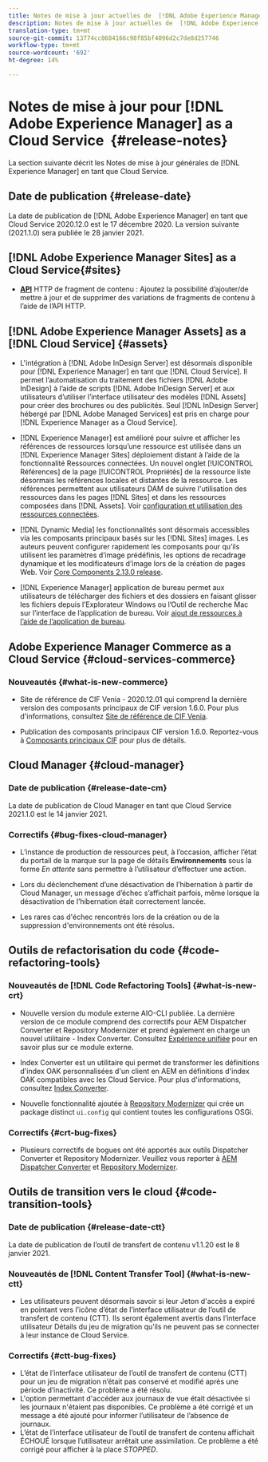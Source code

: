 ```yaml
---
title: Notes de mise à jour actuelles de  [!DNL Adobe Experience Manager] en tant que Cloud Service.
description: Notes de mise à jour actuelles de  [!DNL Adobe Experience Manager] en tant que Cloud Service.
translation-type: tm+mt
source-git-commit: 13774cc8684166c98f85bf4096d2c7de8d257746
workflow-type: tm+mt
source-wordcount: '692'
ht-degree: 14%

---
```



# Notes de mise à jour pour [!DNL Adobe Experience Manager] as a Cloud Service  {#release-notes}

La section suivante décrit les Notes de mise à jour générales de [!DNL Experience Manager] en tant que Cloud Service.

## Date de publication {#release-date}

La date de publication de [!DNL Adobe Experience Manager] en tant que Cloud Service 2020.12.0 est le 17 décembre 2020.
La version suivante (2021.1.0) sera publiée le 28 janvier 2021.

## [!DNL Adobe Experience Manager Sites] as a Cloud Service{#sites}

* **[API](/help/assets/content-fragments/assets-api-content-fragments.md)** HTTP de fragment de contenu : Ajoutez la possibilité d’ajouter/de mettre à jour et de supprimer des variations de fragments de contenu à l’aide de l’API HTTP.

## [!DNL Adobe Experience Manager Assets] as a [!DNL Cloud Service] {#assets}

* L&#39;intégration à [!DNL Adobe InDesign Server] est désormais disponible pour [!DNL Experience Manager] en tant que [!DNL Cloud Service]. Il permet l’automatisation du traitement des fichiers [!DNL Adobe InDesign] à l’aide de scripts [!DNL Adobe InDesign Server] et aux utilisateurs d’utiliser l’interface utilisateur des modèles [!DNL Assets] pour créer des brochures ou des publicités. Seul [!DNL InDesign Server] hébergé par [!DNL Adobe Managed Services] est pris en charge pour [!DNL Experience Manager as a Cloud Service]. <!-- TBD: Add link to article. -->

* [!DNL Experience Manager] est amélioré pour suivre et afficher les références de ressources lorsqu’une ressource est utilisée dans un  [!DNL Experience Manager Sites] déploiement distant à l’aide de la fonctionnalité Ressources connectées. Un nouvel onglet [!UICONTROL Références] de la page [!UICONTROL Propriétés] de la ressource liste désormais les références locales et distantes de la ressource. Les références permettent aux utilisateurs DAM de suivre l&#39;utilisation des ressources dans les pages [!DNL Sites] et dans les ressources composées dans [!DNL Assets]. Voir [configuration et utilisation des ressources connectées](/help/assets/use-assets-across-connected-assets-instances.md).

* [!DNL Dynamic Media] les fonctionnalités sont désormais accessibles via les composants principaux basés sur les  [!DNL Sites] images. Les auteurs peuvent configurer rapidement les composants pour qu’ils utilisent les paramètres d’image prédéfinis, les options de recadrage dynamique et les modificateurs d’image lors de la création de pages Web. Voir [Core Components 2.13.0 release](https://github.com/adobe/aem-core-wcm-components/releases/tag/core.wcm.components.reactor-2.13.0).

* [!DNL Experience Manager] application de bureau permet aux utilisateurs de télécharger des fichiers et des dossiers en faisant glisser les fichiers depuis l’Explorateur Windows ou l’Outil de recherche Mac sur l’interface de l’application de bureau. Voir [ajout de ressources à l’aide de l’application de bureau](https://experienceleague.adobe.com/docs/experience-manager-desktop-app/using/using.html#upload-and-add-new-assets-to-aem).

## Adobe Experience Manager Commerce as a Cloud Service {#cloud-services-commerce}

### Nouveautés {#what-is-new-commerce}

* Site de référence de CIF Venia - 2020.12.01 qui comprend la dernière version des composants principaux de CIF version 1.6.0. Pour plus d&#39;informations, consultez [Site de référence de CIF Venia](https://github.com/adobe/aem-cif-guides-venia/releases/tag/venia-2020.12.01).

* Publication des composants principaux CIF version 1.6.0. Reportez-vous à [Composants principaux CIF](https://github.com/adobe/aem-core-cif-components/releases/tag/core-cif-components-reactor-1.6.0) pour plus de détails.

## Cloud Manager {#cloud-manager}

### Date de publication {#release-date-cm}

La date de publication de Cloud Manager en tant que Cloud Service 2021.1.0 est le 14 janvier 2021.

### Correctifs {#bug-fixes-cloud-manager}

* L’instance de production de ressources peut, à l’occasion, afficher l’état du portail de la marque sur la page de détails **Environnements** sous la forme *En attente* sans permettre à l’utilisateur d’effectuer une action.

* Lors du déclenchement d’une désactivation de l’hibernation à partir de Cloud Manager, un message d’échec s’affichait parfois, même lorsque la désactivation de l’hibernation était correctement lancée.

* Les rares cas d&#39;échec rencontrés lors de la création ou de la suppression d&#39;environnements ont été résolus.

## Outils de refactorisation du code {#code-refactoring-tools}

### Nouveautés de [!DNL Code Refactoring Tools] {#what-is-new-crt}

* Nouvelle version du module externe AIO-CLI publiée. La dernière version de ce module comprend des correctifs pour AEM Dispatcher Converter et Repository Modernizer et prend également en charge un nouvel utilitaire - Index Converter. Consultez [Expérience unifiée](https://experienceleague.adobe.com/docs/experience-manager-cloud-service/moving/refactoring-tools/unified-experience.html?lang=en#benefits) pour en savoir plus sur ce module externe.

* Index Converter est un utilitaire qui permet de transformer les définitions d&#39;index OAK personnalisées d&#39;un client en AEM en définitions d&#39;index OAK compatibles avec les Cloud Service. Pour plus d&#39;informations, consultez [Index Converter](https://github.com/adobe/aem-cloud-service-source-migration/tree/master/packages/index-converter).

* Nouvelle fonctionnalité ajoutée à [Repository Modernizer](https://github.com/adobe/aem-cloud-service-source-migration/tree/master/packages/repository-modernizer) qui crée un package distinct `ui.config` qui contient toutes les configurations OSGi.

### Correctifs {#crt-bug-fixes}

* Plusieurs correctifs de bogues ont été apportés aux outils  Dispatcher Converter et Repository Modernizer. Veuillez vous reporter à [AEM Dispatcher Converter](https://github.com/adobe/aem-cloud-service-source-migration/tree/master/packages/dispatcher-converter) et [Repository Modernizer](https://github.com/adobe/aem-cloud-service-source-migration/tree/master/packages/repository-modernizer).

## Outils de transition vers le cloud {#code-transition-tools}

### Date de publication {#release-date-ctt}

La date de publication de l’outil de transfert de contenu v1.1.20 est le 8 janvier 2021.

### Nouveautés de [!DNL Content Transfer Tool] {#what-is-new-ctt}

* Les utilisateurs peuvent désormais savoir si leur Jeton d&#39;accès a expiré en pointant vers l’icône d’état de l’interface utilisateur de l’outil de transfert de contenu (CTT). Ils seront également avertis dans l’interface utilisateur Détails du jeu de migration qu’ils ne peuvent pas se connecter à leur instance de Cloud Service.

### Correctifs {#ctt-bug-fixes}

* L’état de l’interface utilisateur de l’outil de transfert de contenu (CTT) pour un jeu de migration n’était pas conservé et modifié après une période d’inactivité. Ce problème a été résolu.
* L&#39;option permettant d&#39;accéder aux journaux de vue était désactivée si les journaux n&#39;étaient pas disponibles. Ce problème a été corrigé et un message a été ajouté pour informer l’utilisateur de l’absence de journaux.
* L’état de l’interface utilisateur de l’outil de transfert de contenu affichait ÉCHOUÉ lorsque l’utilisateur arrêtait une assimilation. Ce problème a été corrigé pour afficher à la place *STOPPED*.
